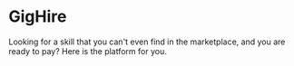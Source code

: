 # GigHire
 Looking for a skill that you can't even find in the marketplace, and you are ready to pay? Here is the platform for you.
